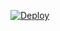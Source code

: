 [![Deploy](https://www.herokucdn.com/deploy/button.png)](https://heroku.com/deploy?template=https://github.com/fiatjaf/smallest-federated-wiki-template)
